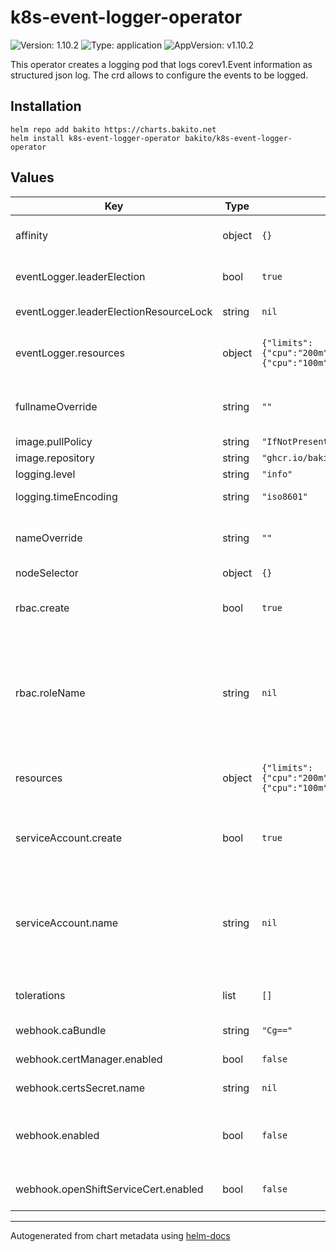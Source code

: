 # k8s-event-logger-operator

![Version: 1.10.2](https://img.shields.io/badge/Version-1.10.2-informational?style=flat-square) ![Type: application](https://img.shields.io/badge/Type-application-informational?style=flat-square) ![AppVersion: v1.10.2](https://img.shields.io/badge/AppVersion-v1.10.2-informational?style=flat-square)

This operator creates a logging pod that logs corev1.Event information as structured json log. The crd allows to configure the events to be logged.

## Installation

```console
helm repo add bakito https://charts.bakito.net
helm install k8s-event-logger-operator bakito/k8s-event-logger-operator
```

## Values

| Key | Type | Default | Description |
|-----|------|---------|-------------|
| affinity | object | `{}` | Assign custom [affinity] rules to the deployment |
| eventLogger.leaderElection | bool | `true` | Enable leader election for the controller |
| eventLogger.leaderElectionResourceLock | string | `nil` | Leader election lock type |
| eventLogger.resources | object | `{"limits":{"cpu":"200m","memory":"256Mi"},"requests":{"cpu":"100m","memory":"64Mi"}}` | Resource limits and requests for the operator pods. |
| fullnameOverride | string | `""` | String to fully override "argo-rollouts.fullname" template |
| image.pullPolicy | string | `"IfNotPresent"` | Image pull policy |
| image.repository | string | `"ghcr.io/bakito/k8s-event-logger"` | Repository to use |
| logging.level | string | `"info"` | Log level |
| logging.timeEncoding | string | `"iso8601"` | Log time encoding |
| nameOverride | string | `""` | String to partially override "argo-rollouts.fullname" template |
| nodeSelector | object | `{}` | [Node selector] |
| rbac.create | bool | `true` | Specifies whether rbac should be created |
| rbac.roleName | string | `nil` | The name of the role and clusterrole to use. If not set and create is true, a name is generated using the fullname template |
| resources | object | `{"limits":{"cpu":"200m","memory":"512Mi"},"requests":{"cpu":"100m","memory":"128Mi"}}` | Resource limits and requests for the operator pods. |
| serviceAccount.create | bool | `true` | Specifies whether a service account should be created |
| serviceAccount.name | string | `nil` | The name of the service account to use. If not set and create is true, a name is generated using the fullname template |
| tolerations | list | `[]` | [Tolerations] for use with node taints |
| webhook.caBundle | string | `"Cg=="` | certificate ca bundle |
| webhook.certManager.enabled | bool | `false` | Enable cert manager setup |
| webhook.certsSecret.name | string | `nil` | Certificate secret name |
| webhook.enabled | bool | `false` | Specifies whether validation webhook should be created. |
| webhook.openShiftServiceCert.enabled | bool | `false` | Enable OpenShift service certificate |

----------------------------------------------
Autogenerated from chart metadata using [helm-docs](https://github.com/norwoodj/helm-docs)

